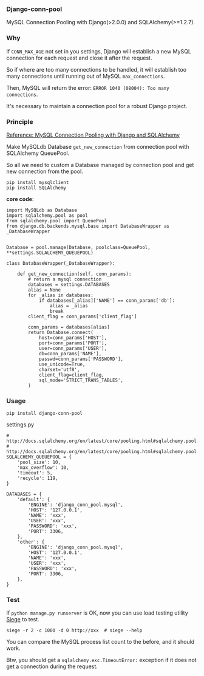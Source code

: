### Django-conn-pool
MySQL Connection Pooling with Django(>2.0.0) and SQLAlchemy(>=1.2.7).

### Why
If `CONN_MAX_AGE` not set in you settings, Django will establish a new MySQL connection for each request and close it after the request.

So if where are too many connections to be handled, it will establish too many connections until running out of MySQL `max_connections`.

Then, MySQL will return the error: `ERROR 1040 (08004): Too many connections`.

It's necessary to maintain a connection pool for a robust Django project.

### Principle
[Reference: MySQL Connection Pooling with Django and SQLAlchemy](http://menendez.com/blog/mysql-connection-pooling-django-and-sqlalchemy/)

Make MySQLdb Database `get_new_connection` from connection pool with SQLAlchemy QueuePool.

So all we need to custom a Database managed by connection pool and get new connection from the pool.

```
pip install mysqlclient
pip install SQLAlchemy
```

**core code**:

```
import MySQLdb as Database
import sqlalchemy.pool as pool
from sqlalchemy.pool import QueuePool
from django.db.backends.mysql.base import DatabaseWrapper as _DatabaseWrapper


Database = pool.manage(Database, poolclass=QueuePool, **settings.SQLALCHEMY_QUEUEPOOL)

class DatabaseWrapper(_DatabaseWrapper):

    def get_new_connection(self, conn_params):
        # return a mysql connection
        databases = settings.DATABASES
        alias = None
        for _alias in databases:
            if databases[_alias]['NAME'] == conn_params['db']:
                alias = _alias
                break
        client_flag = conn_params['client_flag']

        conn_params = databases[alias]
        return Database.connect(
            host=conn_params['HOST'],
            port=conn_params['PORT'],
            user=conn_params['USER'],
            db=conn_params['NAME'],
            passwd=conn_params['PASSWORD'],
            use_unicode=True,
            charset='utf8',
            client_flag=client_flag,
            sql_mode='STRICT_TRANS_TABLES',
        )
```

### Usage

```
pip install django-conn-pool
```

settings.py

```
# http://docs.sqlalchemy.org/en/latest/core/pooling.html#sqlalchemy.pool.QueuePool
# http://docs.sqlalchemy.org/en/latest/core/pooling.html#sqlalchemy.pool.Pool.params
SQLALCHEMY_QUEUEPOOL = {
    'pool_size': 10,
    'max_overflow': 10,
    'timeout': 5,
    'recycle': 119,
}

DATABASES = {
    'default': {
        'ENGINE': 'django_conn_pool.mysql',
        'HOST': '127.0.0.1',
        'NAME': 'xxx',
        'USER': 'xxx',
        'PASSWORD': 'xxx',
        'PORT': 3306,
    },
    'other': {
        'ENGINE': 'django_conn_pool.mysql',
        'HOST': '127.0.0.1',
        'NAME': 'xxx',
        'USER': 'xxx',
        'PASSWORD': 'xxx',
        'PORT': 3306,
    },
}
```


### Test
If `python manage.py runserver` is OK, now you can use load testing utility [Siege](https://www.joedog.org/siege-home/) to test.

```
siege -r 2 -c 1000 -d 0 http://xxx  # siege --help
```

You can compare the MySQL process list count to the before, and it should work.

Btw, you should get a `sqlalchemy.exc.TimeoutError:` exception if it does not get a connection during the request.
